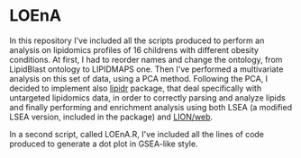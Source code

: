# LOEnA
In this repository I've included all the scripts produced to perform an analysis on lipidomics profiles of 16 childrens with different obesity conditions.
At first, I had to reorder names and change the ontology, from LipidBlast ontology to LIPIDMAPS one. Then I've performed a multivariate analysis on this set of data, using a PCA method. 
Following the PCA, I decided to implement also [lipidr](https://www.lipidr.org/) package, that deal specifically with untargeted lipidomics data, in order to correctly parsing and analyze lipids and finally performing and enrichment analysis using both LSEA (a modified LSEA version, included in the package) and [LION/web](https://www.lipidontology.com/).

In a second script, called LOEnA.R, I've included all the lines of code produced to generate a dot plot in GSEA-like style.
